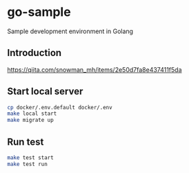 # go-sample

Sample development environment in Golang

## Introduction

https://qiita.com/snowman_mh/items/2e50d7fa8e437411f5da

## Start local server

```bash
cp docker/.env.default docker/.env
make local start
make migrate up
```

## Run test

```bash
make test start
make test run
```
